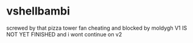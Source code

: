 # vshellbambi
screwed by that pizza tower fan        cheating and blocked by moldygh  V1 IS NOT YET FINISHED and i wont continue on v2
